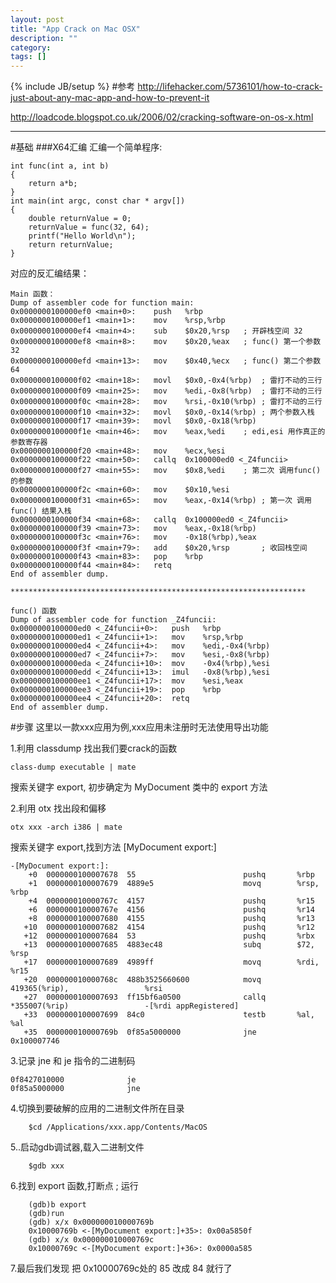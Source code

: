 ```yaml
---
layout: post
title: "App Crack on Mac OSX"
description: ""
category: 
tags: []
---
```

{% include JB/setup %}
#参考
http://lifehacker.com/5736101/how-to-crack-just-about-any-mac-app-and-how-to-prevent-it

http://loadcode.blogspot.co.uk/2006/02/cracking-software-on-os-x.html

***
#基础
###X64汇编
汇编一个简单程序:

	int func(int a, int b)
	{
	    return a*b;
	}
	int main(int argc, const char * argv[])
	{
	    double returnValue = 0;
	    returnValue = func(32, 64);
	    printf("Hello World\n");
	    return returnValue;
	}

对应的反汇编结果：

	Main 函数：
	Dump of assembler code for function main:
	0x0000000100000ef0 <main+0>:	push   %rbp
	0x0000000100000ef1 <main+1>:	mov    %rsp,%rbp
	0x0000000100000ef4 <main+4>:	sub    $0x20,%rsp	; 开辟栈空间 32 
	0x0000000100000ef8 <main+8>:	mov    $0x20,%eax   ; func() 第一个参数 32
	0x0000000100000efd <main+13>:	mov    $0x40,%ecx   ; func() 第二个参数 64
	0x0000000100000f02 <main+18>:	movl   $0x0,-0x4(%rbp)	; 雷打不动的三行
	0x0000000100000f09 <main+25>:	mov    %edi,-0x8(%rbp)	; 雷打不动的三行
	0x0000000100000f0c <main+28>:	mov    %rsi,-0x10(%rbp)	; 雷打不动的三行
	0x0000000100000f10 <main+32>:	movl   $0x0,-0x14(%rbp)	; 两个参数入栈
	0x0000000100000f17 <main+39>:	movl   $0x0,-0x18(%rbp)
	0x0000000100000f1e <main+46>:	mov    %eax,%edi	; edi,esi 用作真正的参数寄存器
	0x0000000100000f20 <main+48>:	mov    %ecx,%esi
	0x0000000100000f22 <main+50>:	callq  0x100000ed0 <_Z4funcii>
	0x0000000100000f27 <main+55>:	mov    $0x8,%edi	; 第二次 调用func() 的参数
	0x0000000100000f2c <main+60>:	mov    $0x10,%esi
	0x0000000100000f31 <main+65>:	mov    %eax,-0x14(%rbp)	; 第一次 调用 func() 结果入栈
	0x0000000100000f34 <main+68>:	callq  0x100000ed0 <_Z4funcii>
	0x0000000100000f39 <main+73>:	mov    %eax,-0x18(%rbp)
	0x0000000100000f3c <main+76>:	mov    -0x18(%rbp),%eax
	0x0000000100000f3f <main+79>:	add    $0x20,%rsp		; 收回栈空间
	0x0000000100000f43 <main+83>:	pop    %rbp
	0x0000000100000f44 <main+84>:	retq   
	End of assembler dump.
	
	******************************************************************
	
	func() 函数
	Dump of assembler code for function _Z4funcii:
	0x0000000100000ed0 <_Z4funcii+0>:	push   %rbp
	0x0000000100000ed1 <_Z4funcii+1>:	mov    %rsp,%rbp
	0x0000000100000ed4 <_Z4funcii+4>:	mov    %edi,-0x4(%rbp)
	0x0000000100000ed7 <_Z4funcii+7>:	mov    %esi,-0x8(%rbp)
	0x0000000100000eda <_Z4funcii+10>:	mov    -0x4(%rbp),%esi
	0x0000000100000edd <_Z4funcii+13>:	imul   -0x8(%rbp),%esi
	0x0000000100000ee1 <_Z4funcii+17>:	mov    %esi,%eax
	0x0000000100000ee3 <_Z4funcii+19>:	pop    %rbp
	0x0000000100000ee4 <_Z4funcii+20>:	retq   
	End of assembler dump.

#步骤
这里以一款xxx应用为例,xxx应用未注册时无法使用导出功能

1.利用 classdump 找出我们要crack的函数

	class-dump executable | mate

搜索关键字 export, 初步确定为 MyDocument 类中的 export 方法

2.利用 otx 找出段和偏移

	otx xxx -arch i386 | mate

搜索关键字 export,找到方法 [MyDocument export:]

	-[MyDocument export:]:
	    +0  0000000100007678  55                        pushq       %rbp
	    +1  0000000100007679  4889e5                    movq        %rsp,                         %rbp
	    +4  000000010000767c  4157                      pushq       %r15
	    +6  000000010000767e  4156                      pushq       %r14
	    +8  0000000100007680  4155                      pushq       %r13
	   +10  0000000100007682  4154                      pushq       %r12
	   +12  0000000100007684  53                        pushq       %rbx
	   +13  0000000100007685  4883ec48                  subq        $72,                          %rsp
	   +17  0000000100007689  4989ff                    movq        %rdi,                         %r15
	   +20  000000010000768c  488b3525660600            movq        419365(%rip),                 %rsi
	   +27  0000000100007693  ff15bf6a0500              callq       *355007(%rip)                 -[%rdi appRegistered]
	   +33  0000000100007699  84c0                      testb       %al,                          %al
	   +35  000000010000769b  0f85a5000000              jne         0x100007746

3.记录 jne 和 je 指令的二进制码

	0f8427010000              je
	0f85a5000000              jne

4.切换到要破解的应用的二进制文件所在目录

		$cd /Applications/xxx.app/Contents/MacOS

5..启动gdb调试器,载入二进制文件

		$gdb xxx

6.找到 export 函数,打断点 ; 运行

		(gdb)b export
		(gdb)run
		(gdb) x/x 0x000000010000769b
		0x10000769b <-[MyDocument export:]+35>:	0x00a5850f
		(gdb) x/x 0x000000010000769c
		0x10000769c <-[MyDocument export:]+36>:	0x0000a585

7.最后我们发现 把 0x10000769c处的 85 改成 84 就行了